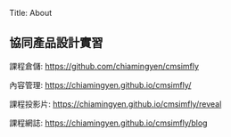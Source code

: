 Title: About

## 協同產品設計實習

課程倉儲: <a href="https://github.com/40923131/cd2022">https://github.com/chiamingyen/cmsimfly</a>

內容管理: <a href="https://40923131.github.io/cd2022/content/index.html">https://chiamingyen.github.io/cmsimfly/</a>

課程投影片: <a href="https://40923131.github.io/cd2022/reveal/index.html">https://chiamingyen.github.io/cmsimfly/reveal</a>

課程網誌: <a href="https://40923131.github.io/cd2022/blog/index.html">https://chiamingyen.github.io/cmsimfly/blog</a>








